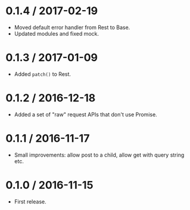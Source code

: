 
0.1.4 / 2017-02-19
==================

  * Moved default error handler from Rest to Base.
  * Updated modules and fixed mock.

0.1.3 / 2017-01-09
==================

  * Added `patch()` to Rest.

0.1.2 / 2016-12-18
==================

  * Added a set of "raw" request APIs that don't use Promise.

0.1.1 / 2016-11-17
==================

  * Small improvements: allow post to a child, allow get with query string etc.

0.1.0 / 2016-11-15
==================

* First release.
